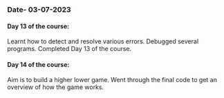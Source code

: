 ### Date- 03-07-2023
#### Day 13 of the course:
Learnt how to detect and resolve various errors.
Debugged several programs.
Completed Day 13 of the course.
#### Day 14 of the course:
Aim is to build a higher lower game.
Went through the final code to get an overview of how the game works.
